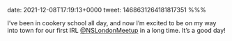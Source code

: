 date: 2021-12-08T17:19:13+0000
tweet: 1468631264181817351
%%%

I’ve been in cookery school all day, and now I’m excited to be on my way into town for our first IRL [@NSLondonMeetup](https://twitter.com/NSLondonMeetup) in a long time. It’s a good day!
